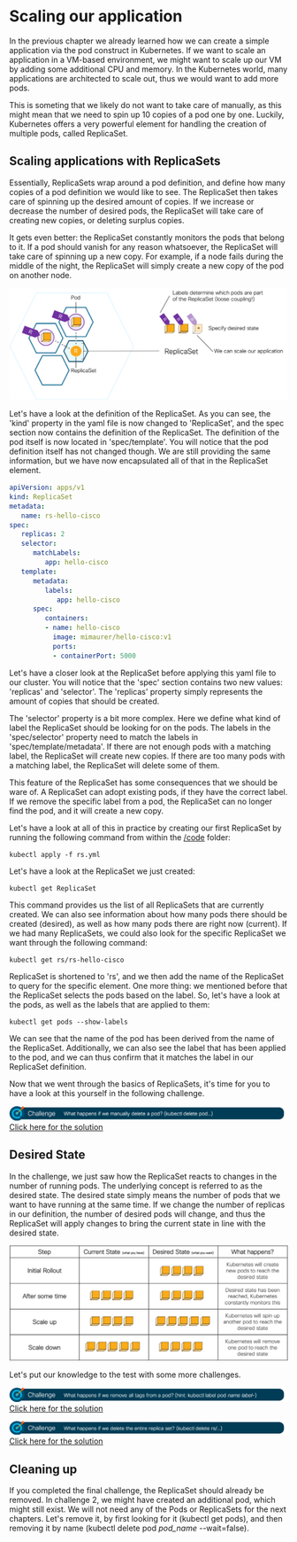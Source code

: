 # Scaling our application

In the previous chapter we already learned how we can create a simple application via the pod construct in Kubernetes. If we want to scale an application in a VM-based environment, we might want to scale up our VM by adding some additional CPU and memory. In the Kubernetes world, many applications are architected to scale out, thus we would want to add more pods.

This is someting that we likely do not want to take care of manually, as this might mean that we need to spin up 10 copies of a pod one by one. Luckily, Kubernetes offers a very powerful element for handling the creation of multiple pods, called ReplicaSet.

## Scaling applications with ReplicaSets

Essentially, ReplicaSets wrap around a pod definition, and define how many copies of a pod definition we would like to see. The ReplicaSet then takes care of spinning up the desired amount of copies. If we increase or decrease the number of desired pods, the ReplicaSet will take care of creating new copies, or deleting surplus copies.

It gets even better: the ReplicaSet constantly monitors the pods that belong to it. If a pod should vanish for any reason whatsoever, the ReplicaSet will take care of spinning up a new copy. For example, if a node fails during the middle of the night, the ReplicaSet will simply create a new copy of the pod on another node.

![K8S ReplicaSet](img/replicaset.png?raw=true "K8S ReplicaSet")

Let's have a look at the definition of the ReplicaSet. As you can see, the 'kind' property in the yaml file is now changed to 'ReplicaSet', and the spec section now contains the definition of the ReplicaSet. The definition of the pod itself is now located in 'spec/template'. You will notice that the pod definition itself has not changed though. We are still providing the same information, but we have now encapsulated all of that in the ReplicaSet element.

```yaml
apiVersion: apps/v1
kind: ReplicaSet
metadata:
   name: rs-hello-cisco
spec:
   replicas: 2
   selector:
      matchLabels:
         app: hello-cisco
   template:
      metadata:
         labels:
            app: hello-cisco
      spec:
         containers:
         - name: hello-cisco
           image: mimaurer/hello-cisco:v1
           ports:
           - containerPort: 5000
```

Let's have a closer look at the ReplicaSet before applying this yaml file to our cluster. You will notice that the 'spec' section contains two new values: 'replicas' and 'selector'. The 'replicas' property simply represents the amount of copies that should be created.

The 'selector' property is a bit more complex. Here we define what kind of label the ReplicaSet should be looking for on the pods. The labels in the 'spec/selector' property need to match the labels in 'spec/template/metadata'. If there are not enough pods with a matching label, the ReplicaSet will create new copies. If there are too many pods with a matching label, the ReplicaSet will delete some of them.

This feature of the ReplicaSet has some consequences that we should be ware of. A ReplicaSet can adopt existing pods, if they have the correct label. If we remove the specific label from a pod, the ReplicaSet can no longer find the pod, and it will create a new copy.

Let's have a look at all of this in practice by creating our first ReplicaSet by running the following command from within the [/code](code/ "/code") folder:

```
kubectl apply -f rs.yml
```

Let's have a look at the ReplicaSet we just created:

```
kubectl get ReplicaSet
```

This command provides us the list of all ReplicaSets that are currently created. We can also see information about how many pods there should be created (desired), as well as how many pods there are right now (current). If we had many ReplicaSets, we could also look for the specific ReplicaSet we want through the following command:

```
kubectl get rs/rs-hello-cisco
```

ReplicaSet is shortened to 'rs', and we then add the name of the ReplicaSet to query for the specific element. One more thing: we mentioned before that the ReplicaSet selects the pods based on the label. So, let's have a look at the pods, as well as the labels that are applied to them:

```
kubectl get pods --show-labels
```

We can see that the name of the pod has been derived from the name of the ReplicaSet. Additionally, we can also see the label that has been applied to the pod, and we can thus confirm that it matches the label in our ReplicaSet definition.

Now that we went through the basics of ReplicaSets, it's time for you to have a look at this yourself in the following challenge.

![Challenge 1](img/challenge1.png?raw=true "Challenge 1")
[Click here for the solution](./solutions/challenge1 "Click here for the solution")

## Desired State

In the challenge, we just saw how the ReplicaSet reacts to changes in the number of running pods. The underlying concept is referred to as the desired state. The desired state simply means the number of pods that we want to have running at the same time. If we change the number of replicas in our definition, the number of desired pods will change, and thus the ReplicaSet will apply changes to bring the current state in line with the desired state.

![Desired state](img/desired_state.png?raw=true "Desired state")

Let's put our knowledge to the test with some more challenges.

![Challenge 2](img/challenge2.png?raw=true "Challenge 2")
[Click here for the solution](./solutions/challenge2 "Click here for the solution")

![Challenge 3](img/challenge3.png?raw=true "Challenge 3")
[Click here for the solution](./solutions/challenge3 "Click here for the solution")


## Cleaning up
If you completed the final challenge, the ReplicaSet should already be removed. In challenge 2, we might have created an additional pod, which might still exist. We will not need any of the Pods or ReplicaSets for the next chapters. Let's remove it, by first looking for it (kubectl get pods), and then removing it by name (kubectl delete pod *pod_name* --wait=false).
